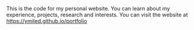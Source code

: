 This is the code for my personal website. You can learn about my experience, projects, research and interests.
You can visit the website at https://ymiled.github.io/portfolio
